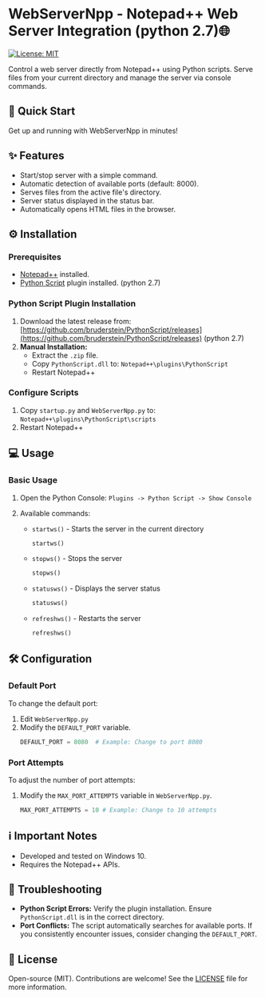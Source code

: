 # WebServerNpp - Notepad++ Web Server Integration (python 2.7)🌐

[![License: MIT](https://img.shields.io/badge/License-MIT-yellow.svg)](https://opensource.org/licenses/MIT)

Control a web server directly from Notepad++ using Python scripts. Serve files from your current directory and manage the server via console commands.

## 🚀 Quick Start

Get up and running with WebServerNpp in minutes!

## ✨ Features

*   Start/stop server with a simple command.
*   Automatic detection of available ports (default: 8000).
*   Serves files from the active file's directory.
*   Server status displayed in the status bar.
*   Automatically opens HTML files in the browser.

## ⚙️ Installation

### Prerequisites

*   [Notepad++](https://notepad-plus-plus.org/) installed.
*   [Python Script](https://github.com/bruderstein/PythonScript) plugin installed. (python 2.7)

### Python Script Plugin Installation

1.  Download the latest release from: [https://github.com/bruderstein/PythonScript/releases](https://github.com/bruderstein/PythonScript/releases) (python 2.7)
2.  **Manual Installation:**
    *   Extract the `.zip` file.
    *   Copy `PythonScript.dll` to: `Notepad++\plugins\PythonScript`
    *   Restart Notepad++

### Configure Scripts

1.  Copy `startup.py` and `WebServerNpp.py` to: `Notepad++\plugins\PythonScript\scripts`
2.  Restart Notepad++

## 💻 Usage

### Basic Usage

1.  Open the Python Console:
    `Plugins -> Python Script -> Show Console`

2.  Available commands:

    *   `startws()` - Starts the server in the current directory
        ```python
        startws()
        ```
    *   `stopws()` - Stops the server
        ```python
        stopws()
        ```
    *   `statusws()` - Displays the server status
        ```python
        statusws()
        ```
    *   `refreshws()` - Restarts the server
        ```python
        refreshws()
        ```

## 🛠️ Configuration

### Default Port

To change the default port:

1.  Edit `WebServerNpp.py`
2.  Modify the `DEFAULT_PORT` variable.
    ```python
    DEFAULT_PORT = 8080  # Example: Change to port 8080
    ```

### Port Attempts

To adjust the number of port attempts:

1.  Modify the `MAX_PORT_ATTEMPTS` variable in `WebServerNpp.py`.
    ```python
    MAX_PORT_ATTEMPTS = 10 # Example: Change to 10 attempts
    ```

## ℹ️ Important Notes

*   Developed and tested on Windows 10.
*   Requires the Notepad++ APIs.

## 🚨 Troubleshooting

*   **Python Script Errors:** Verify the plugin installation.  Ensure `PythonScript.dll` is in the correct directory.
*   **Port Conflicts:** The script automatically searches for available ports.  If you consistently encounter issues, consider changing the `DEFAULT_PORT`.

## 📜 License

Open-source (MIT). Contributions are welcome! See the [LICENSE](LICENSE) file for more information.
